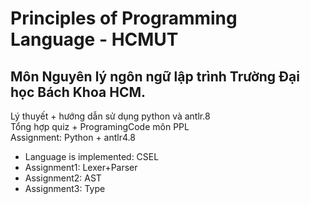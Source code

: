 # Principles of Programming Language - HCMUT
<h2>Môn Nguyên lý ngôn ngữ lập trình Trường Đại học Bách Khoa HCM. </h2>
Lý thuyết + hướng dẫn sử dụng python và antlr.8 <br/>
Tổng hợp quiz + ProgramingCode môn PPL<br/>
Assignment: Python + antlr4.8
<ul>
  <li>Language is implemented: CSEL</li>
  <li>Assignment1: Lexer+Parser</li>
  <li>Assignment2: AST</li>
  <li>Assignment3: Type</li>
</ul>

